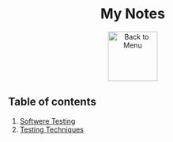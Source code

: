 <h1 align="center">My Notes</h1>
<div align="center">
<a href=https://github.com/Prime2390/Prime2390/blob/main/Read-Me.md>
    <img src="https://raw.githubusercontent.com/Prime2390/Prime2390/refs/heads/main/Icons/DALL·E%202024-11-11%2022.20.53%20-%20A%20minimalistic%20and%20modern%20icon%20representing%20'Back%20to%20Menu'.%20The%20icon%20should%20feature%20an%20arrow%20pointing%20to%20a%20menu%20or%20list%20symbol%2C%20indicating%20navigation%20.webp" alt="Back to Menu" style="width:100px;height:100px;">
</a>
</div>

<h2>Table of contents</h2>
<ol>
  <li><a href=https://github.com/Prime2390/Prime2390/blob/main/Notes/Software%20Testing.md>Softwere Testing</a></li>
    <li><a href=https://github.com/Prime2390/Prime2390/blob/main/Notes/Testing%20Techniques.md>Testing Techniques</a></li>
</ol>
